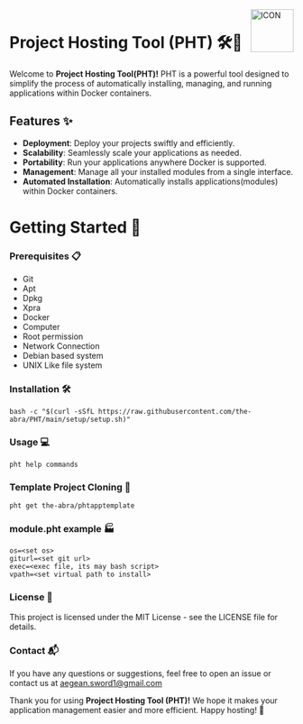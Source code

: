 <img width="76px" align="right" src="https://github.com/the-abra/PHT/assets/83769871/8f32396e-220f-47d3-9b69-a476d2d01a0d" alt="ICON">

# Project Hosting Tool (PHT) 🛠️🚀

Welcome to **Project Hosting Tool(PHT)!** PHT is a powerful tool designed to simplify the process of automatically installing, managing, and running applications within Docker containers.

## Features ✨

- **Deployment**: Deploy your projects swiftly and efficiently.
- **Scalability**: Seamlessly scale your applications as needed.
- **Portability**: Run your applications anywhere Docker is supported.
- **Management**: Manage all your installed modules from a single interface.
- **Automated Installation**: Automatically installs applications(modules) within Docker containers.

# Getting Started 🚀

### Prerequisites 📋

- Git
- Apt
- Dpkg
- Xpra
- Docker
- Computer 
- Root permission
- Network Connection
- Debian based system
- UNIX Like file system

### Installation 🛠️

    bash -c "$(curl -sSfL https://raw.githubusercontent.com/the-abra/PHT/main/setup/setup.sh)"

### Usage 💻

    pht help commands

### Template Project Cloning 🗿

    pht get the-abra/phtapptemplate

### module.pht example 🏭

    os=<set os>
    giturl=<set git url>
    exec=<exec file, its may bash script>
    vpath=<set virtual path to install>

### License 📄

This project is licensed under the MIT License - see the LICENSE file for details.

### Contact 📬

If you have any questions or suggestions, feel free to open an issue or contact us at aegean.sword1@gmail.com

Thank you for using **Project Hosting Tool (PHT)!** We hope it makes your application management easier and more efficient. Happy hosting! 🎉
